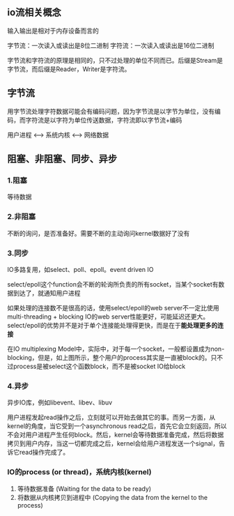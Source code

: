 
## io流相关概念
输入输出是相对于内存设备而言的

字节流：一次读入或读出是8位二进制
字符流：一次读入或读出是16位二进制

字节流和字符流的原理是相同的，只不过处理的单位不同而已。后缀是Stream是字节流，而后缀是Reader，Writer是字符流。

## 字节流      
用字节流处理字符数据可能会有编码问题，因为字节流是以字节为单位，没有编码，而字符流是以字符为单位传送数据，字符流即以字节流+编码

用户进程 <--> 系统内核 <--> 网络数据

## 阻塞、非阻塞、同步、异步

### 1.阻塞
	
等待数据
	
### 2.非阻塞

不断的询问，是否准备好。需要不断的主动询问kernel数据好了没有
	
### 3.同步	

IO多路复用，如select、poll、epoll。event driven IO

select/epoll这个function会不断的轮询所负责的所有socket，当某个socket有数据到达了，就通知用户进程

如果处理的连接数不是很高的话，使用select/epoll的web server不一定比使用multi-threading + blocking IO的web server性能更好，可能延迟还更大。select/epoll的优势并不是对于单个连接能处理得更快，而是在于**能处理更多的连接**

在IO multiplexing Model中，实际中，对于每一个socket，一般都设置成为non-blocking，但是，如上图所示，整个用户的process其实是一直被block的。只不过process是被select这个函数block，而不是被socket IO给block

### 4.异步		

异步IO库，例如libevent、libev、libuv
	
用户进程发起read操作之后，立刻就可以开始去做其它的事。而另一方面，从kernel的角度，当它受到一个asynchronous read之后，首先它会立刻返回，所以不会对用户进程产生任何block。然后，kernel会等待数据准备完成，然后将数据拷贝到用户内存，当这一切都完成之后，kernel会给用户进程发送一个signal，告诉它read操作完成了。

### IO的process (or thread)，系统内核(kernel)
1.	等待数据准备 (Waiting for the data to be ready)
2.	将数据从内核拷贝到进程中 (Copying the data from the kernel to the process)




